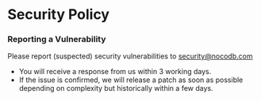 # Security Policy

### Reporting a Vulnerability
Please report (suspected) security vulnerabilities to security@nocodb.com

- You will receive a response from us within 3 working days. 
- If the issue is confirmed, we will release a patch as soon as possible depending on complexity but historically within a few days.